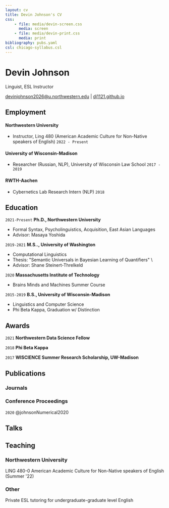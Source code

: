 ```yaml
---
layout: cv
title: Devin Johnson's CV
css:
    - file: media/devin-screen.css
      media: screen
    - file: media/devin-print.css
      media: print
bibliography: pubs.yaml
csl: chicago-syllabus.csl
---
```


# Devin Johnson
Linguist, ESL Instructor

<div id="webaddress">
<a href="mailto:devinjohnson@u.northwestern.edu">devinjohnson2026@u.northwestern.edu</a>
| <a href="dj1121.github.io">dj1121.github.io</a>
</div>


## Employment
#### Northwestern University
- Instructor, Ling 480 (American Academic Culture for Non-Native speakers of English)
`2022 - Present`

#### University of Wisconsin-Madison
- Researcher (Russian, NLP), University of Wisconsin Law School
`2017 - 2019`

#### RWTH-Aachen 
- Cybernetics Lab Research Intern (NLP)
`2018`


## Education
`2021-Present`
__Ph.D., Northwestern University__
- Formal Syntax, Psycholinguistics, Acquisition, East Asian Languages
- Advisor: Masaya Yoshida

`2019-2021`
__M.S.., University of Washington__
- Computational Linguistics
- Thesis: "Semantic Universals in Bayesian Learning of Quantifiers" \
- Advisor: Shane Steinert-Threlkeld

`2020`
__Massachusetts Institute of Technology__
- Brains Minds and Machines Summer Course

`2015-2019`
__B.S., University of Wisconsin-Madison__
- Linguistics and Computer Science
- Phi Beta Kappa, Graduation w/ Distinction


## Awards
`2021`
__Northwestern Data Science Fellow__

`2018`
__Phi Beta Kappa__

`2017`
__WISCIENCE Summer Research Scholarship, UW-Madison__


## Publications

### Journals

### Conference Proceedings

`2020`
@johnsonNumerical2020


## Talks

## Teaching

### Northwestern University

LING 480-0 American Academic Culture for Non-Native speakers of English (Summer '22)

### Other
Private ESL tutoring for undergraduate-graduate level English
